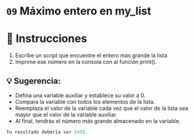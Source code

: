 # `09` Máximo entero en my_list


# 📝 Instrucciones
1. Escribe un script que encuentre el entero más grande la lista
2. Imprime ese número en la consola con al función print().

## 💡 Sugerencia:
- Defina una variable auxiliar y establece su valor a 0.
- Compara la variable con todos los elementos de la lista.
- Reemplaza el valor de la variable cada vez que el valor de la lista sea mayor que el valor de la variable auxiliar.
- Al final, tendrás el número más grande almacenado en la variable.

 ```py
Tu resultado debería ser 5435.
```